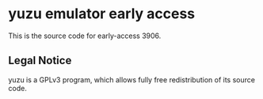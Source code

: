yuzu emulator early access
=============

This is the source code for early-access 3906.

## Legal Notice

yuzu is a GPLv3 program, which allows fully free redistribution of its source code.